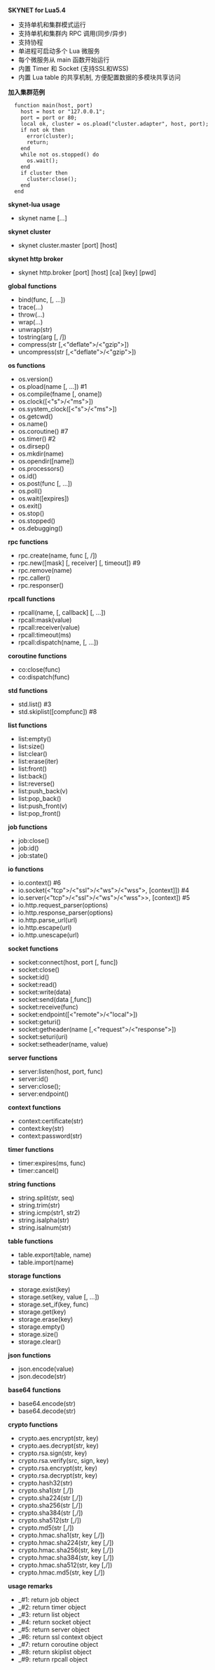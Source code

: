  **SKYNET for Lua5.4**
- 支持单机和集群模式运行
- 支持单机和集群内 RPC 调用(同步/异步)
- 支持协程
- 单进程可启动多个 Lua 微服务
- 每个微服务从 main 函数开始运行
- 内置 Timer 和 Socket (支持SSL和WSS)
- 内置 Lua table 的共享机制, 方便配置数据的多模块共享访问

 **加入集群范例**
```  
  function main(host, port)
    host = host or "127.0.0.1";
    port = port or 80;
    local ok, cluster = os.pload("cluster.adapter", host, port);
    if not ok then  
      error(cluster);
	  return;
    end
    while not os.stopped() do
	  os.wait();
	end
    if cluster then
      cluster:close();
    end
  end
```

 **skynet-lua usage**
-   skynet name [...]

 **skynet cluster**
-   skynet cluster.master [port] [host]

 **skynet http broker**
-   skynet http.broker [port] [host] [ca] [key] [pwd] 

 **global functions**
-   bind(func, [, ...])
-   trace(...)
-   throw(...)
-   wrap(...)
-   unwrap(str)
-   tostring(arg [, <false>/<true>])
-   compress(str [,<"deflate">/<"gzip">])
-   uncompress(str [,<"deflate">/<"gzip">])

 **os functions** 
-   os.version()
-   os.pload(name [, ...]) #1
-   os.compile(fname [, oname])
-   os.clock([<"s">/<"ms">])
-   os.system_clock([<"s">/<"ms">])
-   os.getcwd()
-   os.name()
-   os.coroutine() #7
-   os.timer() #2
-   os.dirsep()
-   os.mkdir(name)
-   os.opendir([name])
-   os.processors()
-   os.id()
-   os.post(func [, ...])
-   os.poll()
-   os.wait([expires])
-   os.exit()
-   os.stop()
-   os.stopped()
-   os.debugging()

 **rpc functions** 
-   rpc.create(name, func [, <false>/<true>])
-   rpc.new([mask] [, receiver] [, timeout]) #9
-   rpc.remove(name)
-   rpc.caller()
-   rpc.responser()

 **rpcall functions** 
-   rpcall(name, [, callback] [, ...])
-   rpcall:mask(value)
-   rpcall:receiver(value)
-   rpcall:timeout(ms)
-   rpcall:dispatch(name, [, ...])
 
 **coroutine functions**
-   co:close(func)
-   co:dispatch(func)

 **std functions**
-   std.list() #3
-   std.skiplist([compfunc]) #8

 **list functions**
-   list:empty()
-   list:size()
-   list:clear()
-   list:erase(iter)
-   list:front()
-   list:back()
-   list:reverse()
-   list:push_back(v)
-   list:pop_back()
-   list:push_front(v)
-   list:pop_front()

 **job functions**
-   job:close()
-   job:id()
-   job:state()

 **io functions** 
-   io.context() #6
-   io.socket(<"tcp">/<"ssl">/<"ws">/<"wss">, [context]]) #4
-   io.server(<"tcp">/<"ssl">/<"ws">/<"wss">>, [context]) #5
-   io.http.request_parser(options)
-   io.http.response_parser(options)
-   io.http.parse_url(url)
-   io.http.escape(url)
-   io.http.unescape(url)

 **socket functions**
-   socket:connect(host, port [, func])
-   socket:close()
-   socket:id()
-   socket:read()
-   socket:write(data)
-   socket:send(data [,func])
-   socket:receive(func)
-   socket:endpoint([<"remote">/<"local">])
-   socket:geturi()
-   socket:getheader(name [,<"request">/<"response">])
-   socket:seturi(uri)
-   socket:setheader(name, value)

 **server functions**
-   server:listen(host, port, func)
-   server:id()
-   server:close();
-   server:endpoint()

 **context functions**
-   context:certificate(str)
-   context:key(str)
-   context:password(str)
 
 **timer functions**
-   timer:expires(ms, func)
-   timer:cancel()

 **string functions**
-   string.split(str, seq)
-   string.trim(str)
-   string.icmp(str1, str2)
-   string.isalpha(str)
-   string.isalnum(str)

 **table functions**
-   table.export(table, name)
-   table.import(name)

 **storage functions**
-   storage.exist(key)
-   storage.set(key, value [, ...])
-   storage.set_if(key, func)
-   storage.get(key)
-   storage.erase(key)
-   storage.empty()
-   storage.size()
-   storage.clear()

 **json functions** 
-   json.encode(value)
-   json.decode(str)

 **base64 functions** 
-   base64.encode(str)
-   base64.decode(str)

 **crypto functions** 
-   crypto.aes.encrypt(str, key)
-   crypto.aes.decrypt(str, key)
-   crypto.rsa.sign(str, key)
-   crypto.rsa.verify(src, sign, key)
-   crypto.rsa.encrypt(str, key)
-   crypto.rsa.decrypt(str, key)
-   crypto.hash32(str)
-   crypto.sha1(str [,<false>/<true>])
-   crypto.sha224(str [,<false>/<true>])
-   crypto.sha256(str [,<false>/<true>])
-   crypto.sha384(str [,<false>/<true>])
-   crypto.sha512(str [,<false>/<true>])
-   crypto.md5(str [,<false>/<true>])
-   crypto.hmac.sha1(str, key [,<false>/<true>])
-   crypto.hmac.sha224(str, key [,<false>/<true>])
-   crypto.hmac.sha256(str, key [,<false>/<true>])
-   crypto.hmac.sha384(str, key [,<false>/<true>])
-   crypto.hmac.sha512(str, key [,<false>/<true>])
-   crypto.hmac.md5(str, key [,<false>/<true>])

 **usage remarks**
-  _#1: return job object
-  _#2: return timer object
-  _#3: return list object
-  _#4: return socket object
-  _#5: return server object
-  _#6: return ssl context object
-  _#7: return coroutine object
-  _#8: return skiplist object
-  _#9: return rpcall object
